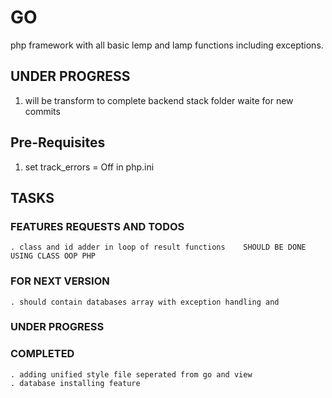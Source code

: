 # GO
php framework with all basic lemp and lamp functions including exceptions.
## UNDER PROGRESS
1. will be transform to complete backend stack folder waite for new commits



## Pre-Requisites
1. set track_errors = Off   in php.ini


## TASKS
### FEATURES REQUESTS AND TODOS
    . class and id adder in loop of result functions    SHOULD BE DONE USING CLASS OOP PHP





### FOR NEXT VERSION
    . should contain databases array with exception handling and 



    
### UNDER PROGRESS
    
    
    

### COMPLETED
    . adding unified style file seperated from go and view 
    . database installing feature